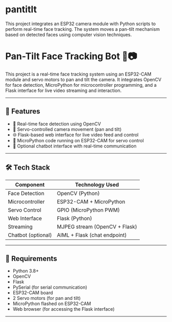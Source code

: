 # pantitlt
This project integrates an ESP32 camera module with Python scripts to perform real-time face tracking. The system moves a pan-tilt mechanism based on detected faces using computer vision techniques.



# Pan-Tilt Face Tracking Bot 🤖📷

This project is a real-time face tracking system using an ESP32-CAM module and servo motors to pan and tilt the camera. It integrates OpenCV for face detection, MicroPython for microcontroller programming, and a Flask interface for live video streaming and interaction.

---

## 🚀 Features

- 🎯 Real-time face detection using OpenCV
- 🔄 Servo-controlled camera movement (pan and tilt)
- 🌐 Flask-based web interface for live video feed and control
- 🔌 MicroPython code running on ESP32-CAM for servo control
- 💬 Optional chatbot interface with real-time communication

---

## 🛠️ Tech Stack

| Component       | Technology Used          |
|-----------------|--------------------------|
| Face Detection  | OpenCV (Python)          |
| Microcontroller | ESP32-CAM + MicroPython  |
| Servo Control   | GPIO (MicroPython PWM)   |
| Web Interface   | Flask (Python)           |
| Streaming       | MJPEG stream (OpenCV + Flask) |
| Chatbot (optional) | AIML + Flask (chat endpoint) |

---

## 🧰 Requirements

- Python 3.8+
- OpenCV
- Flask
- PySerial (for serial communication)
- ESP32-CAM board
- 2 Servo motors (for pan and tilt)
- MicroPython flashed on ESP32-CAM
- Web browser (for accessing the Flask interface)

---
